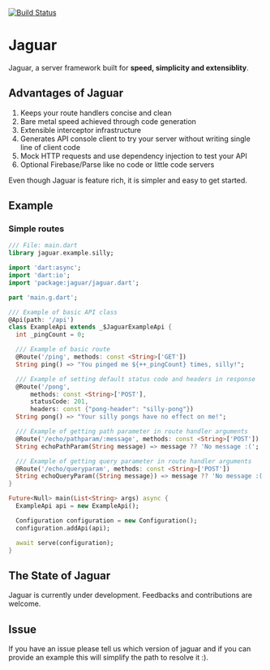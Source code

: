 [![Build Status](https://travis-ci.org/Jaguar-dart/jaguar.svg?branch=master)](https://travis-ci.org/Jaguar-dart/jaguar)

# Jaguar

Jaguar, a server framework built for **speed, simplicity and extensiblity**.

## Advantages of Jaguar

1. Keeps your route handlers concise and clean
2. Bare metal speed achieved through code generation
3. Extensible interceptor infrastructure
4. Generates API console client to try your server without writing single line of
client code
5. Mock HTTP requests and use dependency injection to test your API
6. Optional Firebase/Parse like no code or little code servers

Even though Jaguar is feature rich, it is simpler and easy to get started.

## Example

### Simple routes

```dart
/// File: main.dart
library jaguar.example.silly;

import 'dart:async';
import 'dart:io';
import 'package:jaguar/jaguar.dart';

part 'main.g.dart';

/// Example of basic API class
@Api(path: '/api')
class ExampleApi extends _$JaguarExampleApi {
  int _pingCount = 0;

  /// Example of basic route
  @Route('/ping', methods: const <String>['GET'])
  String ping() => "You pinged me ${++_pingCount} times, silly!";

  /// Example of setting default status code and headers in response
  @Route('/pong',
      methods: const <String>['POST'],
      statusCode: 201,
      headers: const {"pong-header": "silly-pong"})
  String pong() => "Your silly pongs have no effect on me!";

  /// Example of getting path parameter in route handler arguments
  @Route('/echo/pathparam/:message', methods: const <String>['POST'])
  String echoPathParam(String message) => message ?? 'No message :(';

  /// Example of getting query parameter in route handler arguments
  @Route('/echo/queryparam', methods: const <String>['POST'])
  String echoQueryParam({String message}) => message ?? 'No message :(';
}

Future<Null> main(List<String> args) async {
  ExampleApi api = new ExampleApi();

  Configuration configuration = new Configuration();
  configuration.addApi(api);

  await serve(configuration);
}
```

## The State of Jaguar

Jaguar is currently under development. Feedbacks and contributions are welcome.

## Issue

If you have an issue please tell us which version of jaguar and if you can provide
an example this will simplify the path to resolve it :).
